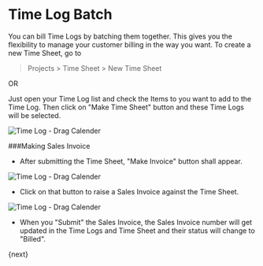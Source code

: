 <!-- add-breadcrumbs -->
# Time Log Batch

You can bill Time Logs by batching them together. This gives you the flexibility to manage your customer billing in the way you want. To create a new Time Sheet, go to 

> Projects > Time Sheet > New Time Sheet

OR

Just open your Time Log list and check the Items to you want to add to the Time Log. Then click on "Make Time Sheet" button and these Time Logs will be selected.

<img class="screenshot" alt="Time Log - Drag Calender" src="/docs/assets/img/project/time_sheet.gif">

###Making Sales Invoice

* After submitting the Time Sheet, "Make Invoice" button shall appear.

<img class="screenshot" alt="Time Log - Drag Calender" src="/docs/assets/img/project/time_sheet_make_invoice.png">

* Click on that button to raise a Sales Invoice against the Time Sheet.

<img class="screenshot" alt="Time Log - Drag Calender" src="/docs/assets/img/project/time_sheet_sales_invoice.png">

* When you "Submit" the Sales Invoice, the Sales Invoice number will get updated in the Time Logs and Time Sheet and their status will change to "Billed".

{next}